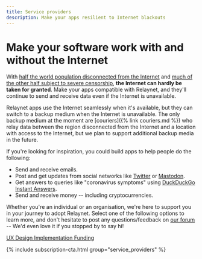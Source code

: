 ```yaml
---
title: Service providers
description: Make your apps resilient to Internet blackouts
---
```


# Make your software work with and without the Internet

With [half the world population disconnected from the Internet](https://www.itu.int/en/ITU-D/Statistics/Pages/stat/default.aspx) and [much of the other half subject to severe censorship](https://www.accessnow.org/keepiton/), **the Internet can hardly be taken for granted**. Make your apps compatible with Relaynet, and they'll continue to send and receive data even if the Internet is unavailable.

Relaynet apps use the Internet seamlessly when it's available, but they can switch to a backup medium when the Internet is unavailable. The only backup medium at the moment are [couriers]({% link couriers.md %}) who relay data between the region disconnected from the Internet and a location with access to the Internet, but we plan to support additional backup media in the future.

If you're looking for inspiration, you could build apps to help people do the following:

- Send and receive emails.
- Post and get updates from social networks like [Twitter](https://twitter.com/relaynet_/status/1089211336171679745) or [Mastodon](https://github.com/tootsuite/mastodon/issues/10267).
- Get answers to queries like "coronavirus symptoms" using [DuckDuckGo Instant Answers](https://help.duckduckgo.com/duckduckgo-help-pages/features/instant-answers-and-other-features/).
- Send and receive money -- including cryptocurrencies.

Whether you're an individual or an organisation, we're here to support you in your journey to adopt Relaynet. Select one of the following options to learn more, and don't hesitate to post any questions/feedback on [our forum](https://community.relaynet.network/) -- We'd even love it if you stopped by to say hi!

<div class="buttons is-centered">
  <a class="button is-link" href="{% link service-providers/ux.md %}">
    <i class="fas fa-object-group"></i>
    UX Design
  </a>
  <a class="button is-link" href="{% link service-providers/implementation/index.md %}">
    <i class="fas fa-code"></i>
    Implementation
  </a>
  <a class="button is-link" href="{% link service-providers/funding.md %}">
    <i class="fas fa-dollar-sign"></i>
    Funding
  </a>
</div>

{% include subscription-cta.html group="service_providers" %}
